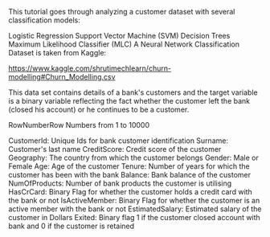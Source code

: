 
This tutorial goes through analyzing a customer dataset with several classification models:

Logistic Regression
Support Vector Machine (SVM)
Decision Trees
Maximum Likelihood Classifier (MLC)
A Neural Network Classification
Dataset is taken from Kaggle:

https://www.kaggle.com/shrutimechlearn/churn-modelling#Churn_Modelling.csv

This data set contains details of a bank's customers and the target variable is a binary variable reflecting the fact whether the customer left the bank (closed his account) or he continues to be a customer.

RowNumberRow Numbers from 1 to 10000

CustomerId: Unique Ids for bank customer identification
Surname: Customer's last name
CreditScore: Credit score of the customer
Geography: The country from which the customer belongs
Gender: Male or Female
Age: Age of the customer
Tenure: Number of years for which the customer has been with the bank
Balance: Bank balance of the customer
NumOfProducts: Number of bank products the customer is utilising
HasCrCard: Binary Flag for whether the customer holds a credit card with the bank or not
IsActiveMember: Binary Flag for whether the customer is an active member with the bank or not
EstimatedSalary: Estimated salary of the customer in Dollars
Exited: Binary flag 1 if the customer closed account with bank and 0 if the customer is retained